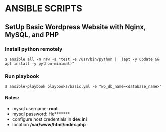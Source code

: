 # ANSIBLE SCRIPTS
## SetUp Basic Wordpress Website with Nginx, MySQL, and PHP

### Install python remotely
 `$ ansible all -m raw -a "test -e /usr/bin/python || (apt -y update && apt install -y python-minimal)"`
### Run playbook
 `$ ansible-playbook playbooks/basic.yml -e "wp_db_name=<database_name>"`
#### Notes:
 - mysql username: **root**
 - mysql password: He\*\*\*\*\*\*\*
 - configure host credentials in **dev.ini**
 - location **/var/www/html/index.php**
